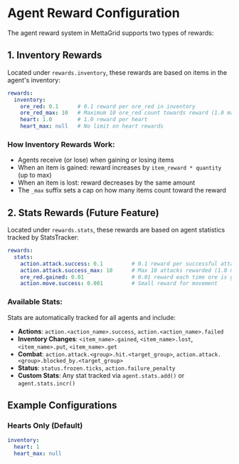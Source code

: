 # Agent Reward Configuration

The agent reward system in MettaGrid supports two types of rewards:

## 1. Inventory Rewards
Located under `rewards.inventory`, these rewards are based on items in the agent's inventory:

```yaml
rewards:
  inventory:
    ore_red: 0.1      # 0.1 reward per ore_red in inventory
    ore_red_max: 10   # Maximum 10 ore_red count towards reward (1.0 max reward)
    heart: 1.0        # 1.0 reward per heart
    heart_max: null   # No limit on heart rewards
```

### How Inventory Rewards Work:
- Agents receive (or lose) when gaining or losing items
- When an item is gained: reward increases by `item_reward * quantity` (up to max)
- When an item is lost: reward decreases by the same amount
- The `_max` suffix sets a cap on how many items count toward the reward

## 2. Stats Rewards (Future Feature)
Located under `rewards.stats`, these rewards are based on agent statistics tracked by StatsTracker:

```yaml
rewards:
  stats:
    action.attack.success: 0.1         # 0.1 reward per successful attack
    action.attack.success_max: 10      # Max 10 attacks rewarded (1.0 max reward)
    ore_red.gained: 0.01               # 0.01 reward each time ore is gained
    action.move.success: 0.001         # Small reward for movement
```

### Available Stats:
Stats are automatically tracked for all agents and include:
- **Actions**: `action.<action_name>.success`, `action.<action_name>.failed`
- **Inventory Changes**: `<item_name>.gained`, `<item_name>.lost`, `<item_name>.put`, `<item_name>.get`
- **Combat**: `action.attack.<group>.hit.<target_group>`, `action.attack.<group>.blocked_by.<target_group>`
- **Status**: `status.frozen.ticks`, `action.failure_penalty`
- **Custom Stats**: Any stat tracked via `agent.stats.add()` or `agent.stats.incr()`

## Example Configurations

### Hearts Only (Default)
```yaml
inventory:
  heart: 1
  heart_max: null
```
